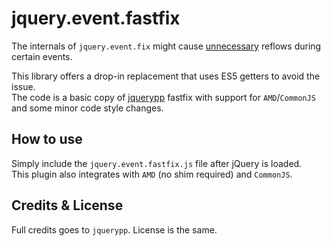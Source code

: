 # jquery.event.fastfix

The internals of `jquery.event.fix` might cause [unnecessary](https://github.com/jquery/jquery/issues/1746) reflows during certain events.

This library offers a drop-in replacement that uses ES5 getters to avoid the issue.   
The code is a basic copy of [jquerypp](https://github.com/bitovi/jquerypp/blob/master/event/fastfix/fastfix.js) fastfix with support for `AMD`/`CommonJS` and some minor code style changes.


## How to use

Simply include the `jquery.event.fastfix.js` file after jQuery is loaded.   
This plugin also integrates with `AMD` (no shim required) and `CommonJS`.


## Credits & License

Full credits goes to `jquerypp`.
License is the same.
